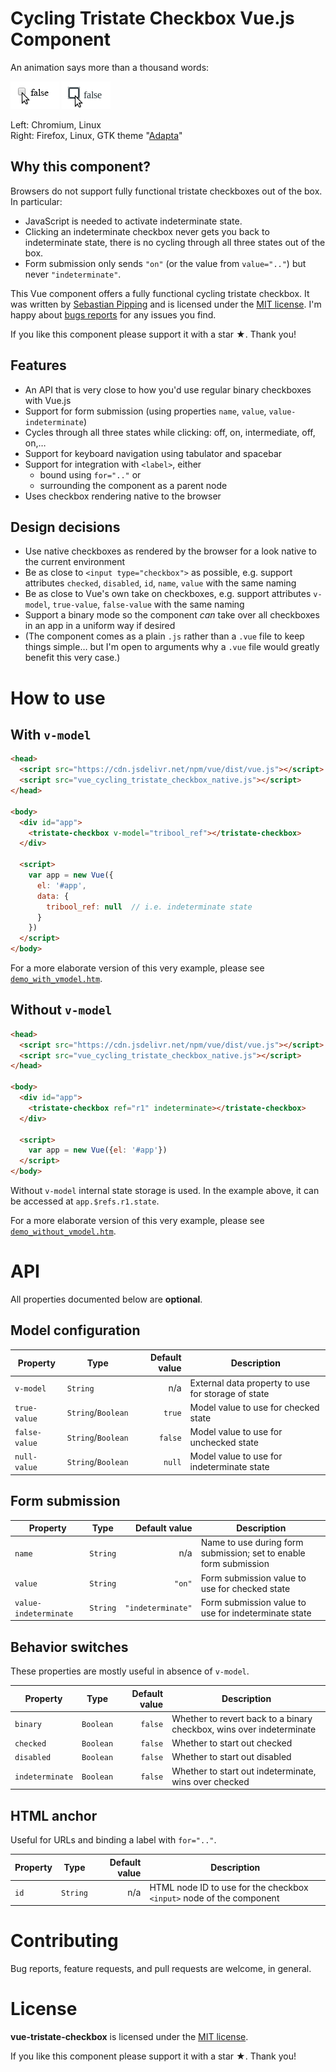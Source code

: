 # Cycling Tristate Checkbox Vue.js Component

An animation says more than a thousand words:

![Chromium, Linux](screenshots/chromium-linux-animated.gif)
![Firefox, Linux, GTK theme "Adapta"](screenshots/firefox-linux-adapta-animated.gif)

Left: Chromium, Linux<br>
Right: Firefox, Linux, GTK theme "[Adapta](https://github.com/adapta-project/adapta-gtk-theme)"


## Why this component?

Browsers do not support fully functional tristate checkboxes out of the box.  In particular:

- JavaScript is needed to activate indeterminate state.
- Clicking an indeterminate checkbox never gets you back to indeterminate state, there is no cycling through all three states out of the box.
- Form submission only sends `"on"` (or the value from `value=".."`) but never `"indeterminate"`.

This Vue component offers a fully functional cycling tristate checkbox.
It was written by [Sebastian Pipping](https://blog.hartwork.org/)
and is licensed under the [MIT license](https://opensource.org/licenses/MIT).
I'm happy about [bugs reports](https://github.com/hartwork/vue-tristate-checkbox/issues) for any issues you find.

If you like this component please support it with a star ★.  Thank you!


## Features

- An API that is very close to how you'd use regular binary checkboxes with Vue.js
- Support for form submission (using properties `name`, `value`, `value-indeterminate`)
- Cycles through all three states while clicking: off, on, intermediate, off, on,…
- Support for keyboard navigation using tabulator and spacebar
- Support for integration with `<label>`, either
  - bound using `for=".."` or
  - surrounding the component as a parent node
- Uses checkbox rendering native to the browser


## Design decisions

- Use native checkboxes as rendered by the browser for a look native to the current environment
- Be as close to `<input type="checkbox">` as possible, e.g. support attributes `checked`, `disabled`, `id`, `name`, `value` with the same naming
- Be as close to Vue's own take on checkboxes, e.g. support attributes `v-model`, `true-value`, `false-value` with the same naming
- Support a binary mode so the component _can_ take over all checkboxes in an app in a uniform way if desired
- (The component comes as a plain `.js` rather than a `.vue` file to keep things simple… but I'm open to arguments why a `.vue` file would greatly benefit this very case.)


# How to use

## With `v-model`

```html
<head>
  <script src="https://cdn.jsdelivr.net/npm/vue/dist/vue.js"></script>
  <script src="vue_cycling_tristate_checkbox_native.js"></script>
</head>

<body>
  <div id="app">
    <tristate-checkbox v-model="tribool_ref"></tristate-checkbox>
  </div>

  <script>
    var app = new Vue({
      el: '#app',
      data: {
        tribool_ref: null  // i.e. indeterminate state
      }
    })
  </script>
</body>
```

For a more elaborate version of this very example, please see
[`demo_with_vmodel.htm`](https://github.com/hartwork/vue-tristate-checkbox/blob/master/demo_with_vmodel.htm).


## Without `v-model`

```html
<head>
  <script src="https://cdn.jsdelivr.net/npm/vue/dist/vue.js"></script>
  <script src="vue_cycling_tristate_checkbox_native.js"></script>
</head>

<body>
  <div id="app">
    <tristate-checkbox ref="r1" indeterminate></tristate-checkbox>
  </div>

  <script>
    var app = new Vue({el: '#app'})
  </script>
</body>
```

Without `v-model` internal state storage is used.
In the example above, it can be accessed at `app.$refs.r1.state`.

For a more elaborate version of this very example, please see
[`demo_without_vmodel.htm`](https://github.com/hartwork/vue-tristate-checkbox/blob/master/demo_without_vmodel.htm).


# API

All properties documented below are **optional**.


## Model configuration

| Property | Type | Default value | Description |
|---|---|---:|---|
| `v-model` | `String` | n/a | External data property to use for storage of state |
| `true-value` | `String`/`Boolean` | `true` | Model value to use for checked state |
| `false-value` | `String`/`Boolean` | `false` | Model value to use for unchecked state |
| `null-value` | `String`/`Boolean` | `null` | Model value to use for indeterminate state |


## Form submission

| Property | Type | Default value | Description |
|---|---|---:|---|
| `name` | `String` | n/a | Name to use during form submission; set to enable form submission |
| `value` | `String` | `"on"` | Form submission value to use for checked state |
| `value-indeterminate` | `String` | `"indeterminate"` | Form submission value to use for indeterminate state |


## Behavior switches

These properties are mostly useful in absence of `v-model`.

| Property | Type | Default value | Description |
|---|---|---:|---|
| `binary` | `Boolean` | `false` | Whether to revert back to a binary checkbox, wins over indeterminate |
| `checked` | `Boolean` | `false` | Whether to start out checked |
| `disabled` | `Boolean` | `false` | Whether to start out disabled |
| `indeterminate` | `Boolean` | `false` | Whether to start out indeterminate, wins over checked |


## HTML anchor

Useful for URLs and binding a label with `for=".."`.

| Property | Type | Default value | Description |
|---|---|---:|---|
| `id` | `String` | n/a | HTML node ID to use for the checkbox `<input>` node of the component |


# Contributing

Bug reports, feature requests, and pull requests are welcome, in general.


# License

**vue-tristate-checkbox** is licensed under
the [MIT license](https://opensource.org/licenses/MIT).


If you like this component please support it with a star ★.  Thank you!
